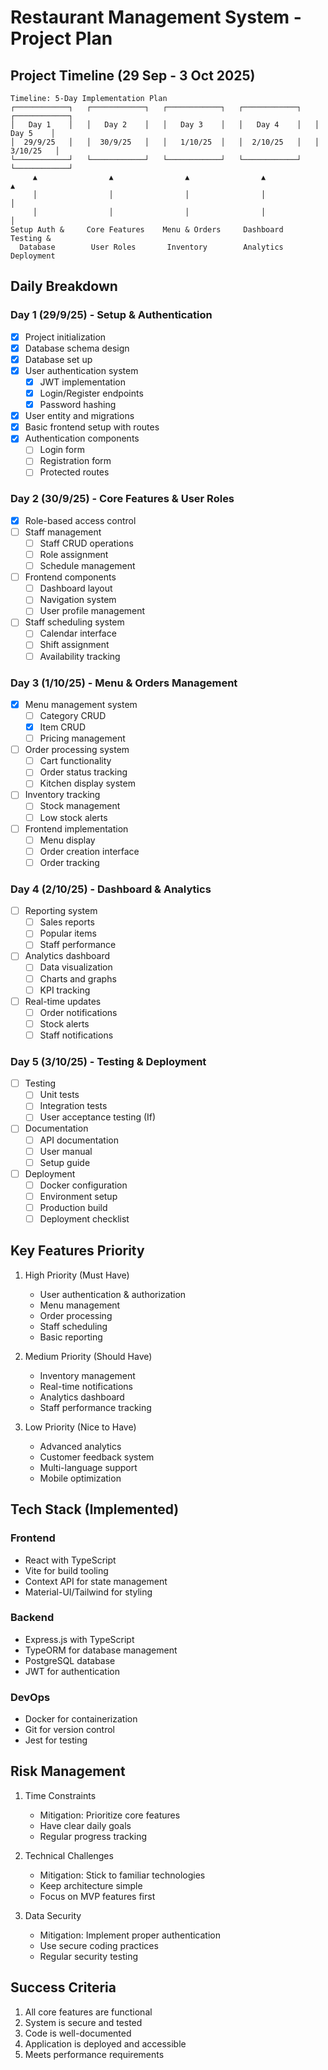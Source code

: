 # Restaurant Management System - Project Plan

## Project Timeline (29 Sep - 3 Oct 2025)

```
Timeline: 5-Day Implementation Plan
┌────────────┐   ┌────────────┐   ┌────────────┐   ┌────────────┐   ┌────────────┐
│   Day 1    │   │   Day 2    │   │   Day 3    │   │   Day 4    │   │   Day 5    │
│  29/9/25   │   │  30/9/25   │   │   1/10/25  │   │  2/10/25   │   │  3/10/25   │
└────────────┘   └────────────┘   └────────────┘   └────────────┘   └────────────┘
     ▲                ▲                ▲                ▲                ▲
     │                │                │                │                │
     │                │                │                │                │
Setup Auth &     Core Features    Menu & Orders     Dashboard        Testing &
  Database        User Roles       Inventory        Analytics        Deployment
```

## Daily Breakdown

### Day 1 (29/9/25) - Setup & Authentication
- [x] Project initialization
- [x] Database schema design
- [x] Database set up
- [x] User authentication system
  - [x] JWT implementation
  - [x] Login/Register endpoints
  - [x] Password hashing
- [x] User entity and migrations
- [x] Basic frontend setup with routes
- [x] Authentication components
  - [ ] Login form
  - [ ] Registration form
  - [ ] Protected routes

### Day 2 (30/9/25) - Core Features & User Roles
- [x] Role-based access control
- [ ] Staff management
  - [ ] Staff CRUD operations
  - [ ] Role assignment
  - [ ] Schedule management
- [ ] Frontend components
  - [ ] Dashboard layout
  - [ ] Navigation system
  - [ ] User profile management
- [ ] Staff scheduling system
  - [ ] Calendar interface
  - [ ] Shift assignment
  - [ ] Availability tracking

### Day 3 (1/10/25) - Menu & Orders Management
- [x] Menu management system
  - [ ] Category CRUD
  - [x] Item CRUD
  - [ ] Pricing management
- [ ] Order processing system
  - [ ] Cart functionality
  - [ ] Order status tracking
  - [ ] Kitchen display system
- [ ] Inventory tracking
  - [ ] Stock management
  - [ ] Low stock alerts
- [ ] Frontend implementation
  - [ ] Menu display
  - [ ] Order creation interface
  - [ ] Order tracking

### Day 4 (2/10/25) - Dashboard & Analytics
- [ ] Reporting system
  - [ ] Sales reports
  - [ ] Popular items
  - [ ] Staff performance
- [ ] Analytics dashboard
  - [ ] Data visualization
  - [ ] Charts and graphs
  - [ ] KPI tracking
- [ ] Real-time updates
  - [ ] Order notifications
  - [ ] Stock alerts
  - [ ] Staff notifications

### Day 5 (3/10/25) - Testing & Deployment
- [ ] Testing
  - [ ] Unit tests
  - [ ] Integration tests
  - [ ] User acceptance testing (If)
- [ ] Documentation
  - [ ] API documentation
  - [ ] User manual
  - [ ] Setup guide
- [ ] Deployment
  - [ ] Docker configuration
  - [ ] Environment setup
  - [ ] Production build
  - [ ] Deployment checklist

## Key Features Priority

1. High Priority (Must Have)
   - User authentication & authorization
   - Menu management
   - Order processing
   - Staff scheduling
   - Basic reporting

2. Medium Priority (Should Have)
   - Inventory management
   - Real-time notifications
   - Analytics dashboard
   - Staff performance tracking

3. Low Priority (Nice to Have)
   - Advanced analytics
   - Customer feedback system
   - Multi-language support
   - Mobile optimization

## Tech Stack (Implemented)

### Frontend
- React with TypeScript
- Vite for build tooling
- Context API for state management
- Material-UI/Tailwind for styling

### Backend
- Express.js with TypeScript
- TypeORM for database management
- PostgreSQL database
- JWT for authentication

### DevOps
- Docker for containerization
- Git for version control
- Jest for testing

## Risk Management

1. Time Constraints
   - Mitigation: Prioritize core features
   - Have clear daily goals
   - Regular progress tracking

2. Technical Challenges
   - Mitigation: Stick to familiar technologies
   - Keep architecture simple
   - Focus on MVP features first

3. Data Security
   - Mitigation: Implement proper authentication
   - Use secure coding practices
   - Regular security testing

## Success Criteria

1. All core features are functional
2. System is secure and tested
3. Code is well-documented
4. Application is deployed and accessible
5. Meets performance requirements